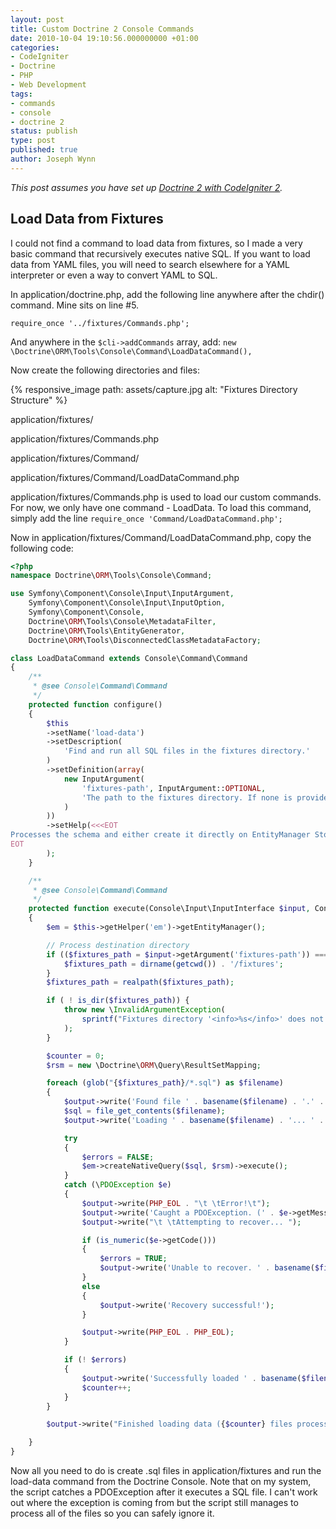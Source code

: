 ```yaml
---
layout: post
title: Custom Doctrine 2 Console Commands
date: 2010-10-04 19:10:56.000000000 +01:00
categories:
- CodeIgniter
- Doctrine
- PHP
- Web Development
tags:
- commands
- console
- doctrine 2
status: publish
type: post
published: true
author: Joseph Wynn
---
```


_This post assumes you have set up [Doctrine 2 with CodeIgniter 2](http://eryr.wordpress.com/2010/09/26/integrating-doctrine-2-with-codeigniter-2/)._

## Load Data from Fixtures

I could not find a command to load data from fixtures, so I made a very basic command that recursively executes native SQL. If you want to load data from YAML files, you will need to search elsewhere for a YAML interpreter or even a way to convert YAML to SQL.

<!--more-->

In application/doctrine.php, add the following line anywhere after the chdir() command. Mine sits on line #5.

```
require_once '../fixtures/Commands.php';
```

And anywhere in the `$cli->addCommands` array, add: `new \Doctrine\ORM\Tools\Console\Command\LoadDataCommand(),`

Now create the following directories and files:

{% responsive_image path: assets/capture.jpg alt: "Fixtures Directory Structure" %}

application/fixtures/

application/fixtures/Commands.php

application/fixtures/Command/

application/fixtures/Command/LoadDataCommand.php

application/fixtures/Commands.php is used to load our custom commands. For now, we only have one command - LoadData. To load this command, simply add the line `require_once 'Command/LoadDataCommand.php';`

Now in application/fixtures/Command/LoadDataCommand.php, copy the following code:

```php
<?php
namespace Doctrine\ORM\Tools\Console\Command;

use Symfony\Component\Console\Input\InputArgument,
    Symfony\Component\Console\Input\InputOption,
    Symfony\Component\Console,
    Doctrine\ORM\Tools\Console\MetadataFilter,
    Doctrine\ORM\Tools\EntityGenerator,
    Doctrine\ORM\Tools\DisconnectedClassMetadataFactory;

class LoadDataCommand extends Console\Command\Command
{
    /**
     * @see Console\Command\Command
     */
    protected function configure()
    {
        $this
        ->setName('load-data')
        ->setDescription(
            'Find and run all SQL files in the fixtures directory.'
        )
        ->setDefinition(array(
            new InputArgument(
                'fixtures-path', InputArgument::OPTIONAL,
                'The path to the fixtures directory. If none is provided, the default (application/fixtures) will be used.'
            )
        ))
        ->setHelp(<<<EOT
Processes the schema and either create it directly on EntityManager Storage Connection or generate the SQL output.
EOT
        );
    }

    /**
     * @see Console\Command\Command
     */
    protected function execute(Console\Input\InputInterface $input, Console\Output\OutputInterface $output)
    {
        $em = $this->getHelper('em')->getEntityManager();

        // Process destination directory
        if (($fixtures_path = $input->getArgument('fixtures-path')) === null) {
            $fixtures_path = dirname(getcwd()) . '/fixtures';
        }
        $fixtures_path = realpath($fixtures_path);

        if ( ! is_dir($fixtures_path)) {
            throw new \InvalidArgumentException(
                sprintf("Fixtures directory '<info>%s</info>' does not exist.", $fixtures_path)
            );
        }

        $counter = 0;
        $rsm = new \Doctrine\ORM\Query\ResultSetMapping;

        foreach (glob("{$fixtures_path}/*.sql") as $filename)
        {
        	$output->write('Found file ' . basename($filename) . '.' . PHP_EOL);
        	$sql = file_get_contents($filename);
        	$output->write('Loading ' . basename($filename) . '... ' . PHP_EOL);

        	try
        	{
        		$errors = FALSE;
        		$em->createNativeQuery($sql, $rsm)->execute();
        	}
        	catch (\PDOException $e)
        	{
        		$output->write(PHP_EOL . "\t \tError!\t");
        		$output->write('Caught a PDOException. (' . $e->getMessage() . ')' . PHP_EOL);
        		$output->write("\t \tAttempting to recover... ");

        		if (is_numeric($e->getCode()))
        		{
        			$errors = TRUE;
        			$output->write('Unable to recover. ' . basename($filename) . ' was not fully loaded.');
        		}
        		else
        		{
        			$output->write('Recovery successful!');
        		}

        		$output->write(PHP_EOL . PHP_EOL);
        	}

        	if (! $errors)
        	{
        		$output->write('Successfully loaded ' . basename($filename) . '!' . PHP_EOL . PHP_EOL);
	        	$counter++;
        	}
        }

        $output->write("Finished loading data ({$counter} files processed)" . PHP_EOL);

    }
}
```

Now all you need to do is create .sql files in application/fixtures and run the load-data command from the Doctrine Console. Note that on my system, the script catches a PDOException after it executes a SQL file. I can't work out where the exception is coming from but the script still manages to process all of the files so you can safely ignore it.
